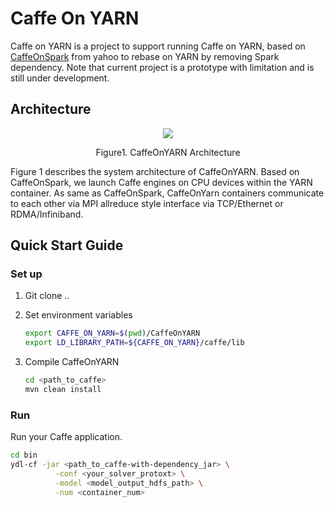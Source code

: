 # Caffe On YARN

Caffe on YARN is a project to support running Caffe on YARN, based on [CaffeOnSpark](https://github.com/yahoo/CaffeOnSpark) from yahoo to rebase on YARN by removing Spark dependency. Note that current project is a prototype with limitation and is still under development.

## Architecture
<p align="center">
<img src=https://cloud.githubusercontent.com/assets/9171954/24284565/e02b511c-10a6-11e7-8af3-5888869ea692.png>
</p>
<p align="center">
Figure1. CaffeOnYARN Architecture
</p>

Figure 1 describes the system architecture of CaffeOnYARN. Based on CaffeOnSpark, we launch Caffe engines on CPU devices within the YARN container. As same as CaffeOnSpark, CaffeOnYarn containers communicate to each other via MPI allreduce style interface via TCP/Ethernet or RDMA/Infiniband.


## Quick Start Guide
### Set up
1. Git clone ..
2. Set environment variables

   ```sh
   export CAFFE_ON_YARN=$(pwd)/CaffeOnYARN
   export LD_LIBRARY_PATH=${CAFFE_ON_YARN}/caffe/lib
   ```

3. Compile CaffeOnYARN

   ```sh
   cd <path_to_caffe>
   mvn clean install
   ```

### Run  
Run your Caffe application.

   ```sh
   cd bin
   ydl-cf -jar <path_to_caffe-with-dependency_jar> \
             -conf <your_solver_protoxt> \
             -model <model_output_hdfs_path> \
             -num <container_num>
   ```